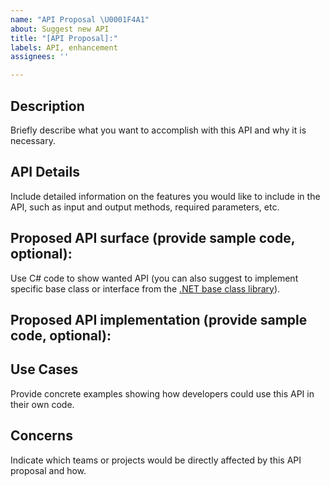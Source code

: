 ```yaml
---
name: "API Proposal \U0001F4A1"
about: Suggest new API
title: "[API Proposal]:"
labels: API, enhancement
assignees: ''

---
```


## Description

Briefly describe what you want to accomplish with this API and why it is necessary.

## API Details

Include detailed information on the features you would like to include in the API, such as input and output methods, required parameters, etc.

## Proposed API surface (provide sample code, optional):
Use C# code to show wanted API (you can also suggest to implement specific base class or interface from the [.NET base class library](https://learn.microsoft.com/dotnet/standard/framework-libraries#base-class-library)).

## Proposed API implementation (provide sample code, optional): 

## Use Cases

Provide concrete examples showing how developers could use this API in their own code.

## Concerns

Indicate which teams or projects would be directly affected by this API proposal and how.
